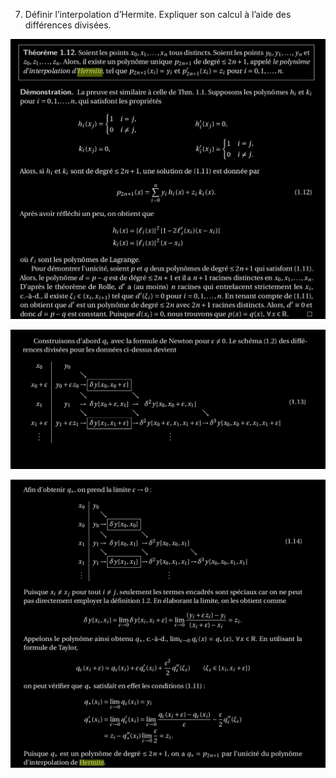 7. Définir l’interpolation d’Hermite. Expliquer son calcul à l’aide des différences divisées.

![Hermite1](../images/Hermite1.png)

![Hermite2](../images/Hermite2.png)

![Hermite3](../images/Hermite3.png)
